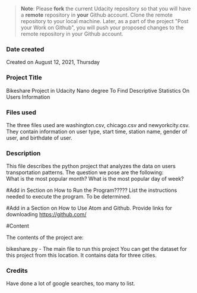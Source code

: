 >**Note**: Please **fork** the current Udacity repository so that you will have a **remote** repository in **your** Github account. Clone the remote repository to your local machine. Later, as a part of the project "Post your Work on Github", you will push your proposed changes to the remote repository in your Github account.

### Date created
Created on August 12, 2021, Thursday

### Project Title
Bikeshare Project in Udacity Nano degree To Find Descriptive Statistics On Users Information

### Files used
The three files used are washington.csv, chicago.csv and newyorkcity.csv.  They contain information on user type, start time, station name, gender of user, and birthdate of user.  


### Description
 This file describes the python project that analyzes the data on users transportation patterns.  The question we pose are the following:  
What is the most popular month?
What is the most popular day of week?


#Add in Section on How to Run the Program?????
List the instructions needed to execute the program.  To be determined.  

#Add in a Section on How to Use Atom and Github.  Provide links for downloading
https://github.com/


#Content

The contents of the project are:

bikeshare.py - The main file to run this project
You can get the dataset for this project from this location. It contains data for three cities.



### Credits
Have done a lot of google searches, too many to list.  
